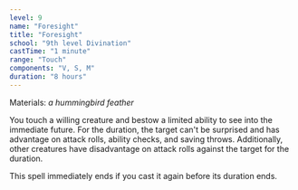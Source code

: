 ```yaml
---
level: 9
name: "Foresight"
title: "Foresight"
school: "9th level Divination"
castTime: "1 minute"
range: "Touch"
components: "V, S, M"
duration: "8 hours"
---
```


Materials: *a hummingbird feather*

You touch a willing creature and bestow a limited ability to see into the immediate future. For the duration, the target can't be surprised and has advantage on attack rolls, ability checks, and saving throws. Additionally, other creatures have disadvantage on attack rolls against the target for the duration.

This spell immediately ends if you cast it again before its duration ends.
